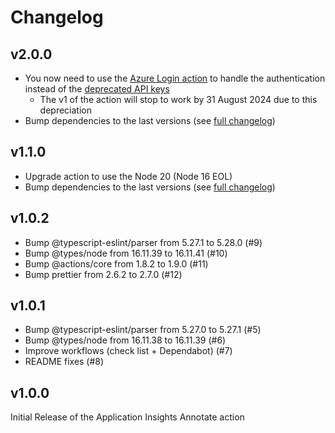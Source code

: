 # Changelog

## v2.0.0

- You now need to use the [Azure Login action](https://github.com/marketplace/actions/azure-login) to handle the authentication instead of the [deprecated API keys](https://learn.microsoft.com/en-us/azure/azure-monitor/app/release-and-work-item-insights?tabs=release-annotations#create-release-annotations-with-the-azure-cli)
  - The v1 of the action will stop to work by 31 August 2024 due to this depreciation
- Bump dependencies to the last versions (see [full changelog](https://github.com/ChristopheLav/appinsights-annotate/compare/v1.1.0...v2.0.0))

## v1.1.0

- Upgrade action to use the Node 20 (Node 16 EOL)
- Bump dependencies to the last versions (see [full changelog](https://github.com/ChristopheLav/appinsights-annotate/compare/v1.0.2...v1.1.0))

## v1.0.2

- Bump @typescript-eslint/parser from 5.27.1 to 5.28.0 (#9)
- Bump @types/node from 16.11.39 to 16.11.41 (#10)
- Bump @actions/core from 1.8.2 to 1.9.0 (#11)
- Bump prettier from 2.6.2 to 2.7.0 (#12)

## v1.0.1

- Bump @typescript-eslint/parser from 5.27.0 to 5.27.1 (#5)
- Bump @types/node from 16.11.38 to 16.11.39 (#6)
- Improve workflows (check list + Dependabot) (#7)
- README fixes (#8)

## v1.0.0

Initial Release of the Application Insights Annotate action